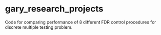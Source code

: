# gary_research_projects

Code for comparing performance of 8 different FDR control procedures for discrete multiple testing problem.
